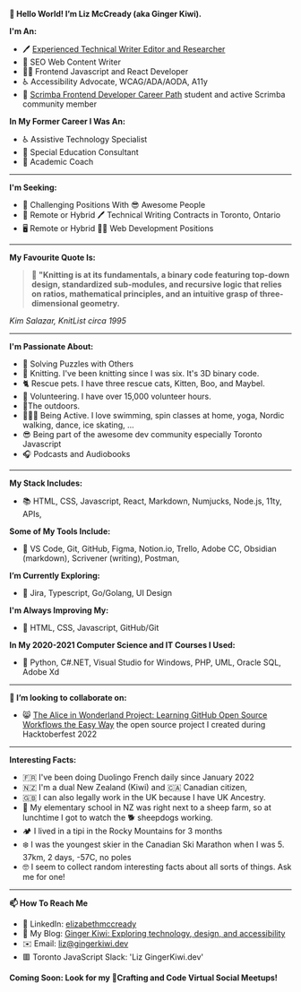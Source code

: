 **👋 Hello World! I’m Liz McCready (aka Ginger Kiwi).**

**I'm An:**
- 🖊️ [Experienced Technical Writer Editor and Researcher](https://github.com/GingerKiwi/resume-and-certificatations/blob/main/ElizabethMcCready-TechnicalWriter-Resume-WebVersion.pdf)
- 🔎 SEO Web Content Writer 
- 👩‍💻 Frontend Javascript and React Developer 
- ♿ Accessibility Advocate, WCAG/ADA/AODA, A11y
- 🚀 [Scrimba Frontend Developer Career Path](https://scrimba.com/learn/frontend) student and active Scrimba community member

**In My Former Career I Was An:**
- ♿ Assistive Technology Specialist 
- 🏫 Special Education Consultant 
- 🍎 Academic Coach

---

**I'm Seeking:**
- 🤔 Challenging Positions With 😎 Awesome People
- 💼 Remote or Hybrid 🖊️ Technical Writing Contracts in Toronto, Ontario
- 🖥️ Remote or Hybrid 👩‍💻 Web Development Positions

---

**My Favourite Quote Is:**

>**🧶 "Knitting is at its fundamentals, a binary code featuring top-down design, standardized sub-modules, and recursive logic that relies on ratios, mathematical principles, and an intuitive grasp of three-dimensional geometry.**
> 

*Kim Salazar, KnitList circa 1995*

---

**I'm Passionate About:**
- 🧩 Solving Puzzles with Others 
- 🧶 Knitting. I've been knitting since I was six. It's 3D binary code.
- 🐈 Rescue pets. I have three rescue cats, Kitten, Boo, and Maybel.
- 🫶 Volunteering. I have over 15,000 volunteer hours.
- 🌲The outdoors. 
- 🏊🏻‍♀️ Being Active. I love swimming, spin classes at home, yoga, Nordic walking, dance, ice skating, ...
- 😎 Being part of the awesome dev community especially Toronto Javascript
- 🎧 Podcasts and Audiobooks

---

**My Stack Includes:**
- 📚 HTML, CSS, Javascript, React, Markdown, Numjucks, Node.js, 11ty, APIs,

**Some of My Tools Include:**
- 🧰 VS Code, Git, GitHub, Figma, Notion.io, Trello, Adobe CC, Obsidian (markdown), Scrivener (writing), Postman, 

<!-- - 👀 I’m interested in ... -->
**I’m Currently Exploring:**
- 🧭 Jira, Typescript, Go/Golang, UI Design

**I'm Always Improving My:**
- 🌱 HTML, CSS, Javascript, GitHub/Git

**In My 2020-2021 Computer Science and IT Courses I Used:**
- 🐍 Python, C#.NET, Visual Studio for Windows, PHP, UML, Oracle SQL, Adobe Xd

---

**💞️ I’m looking to collaborate on:**
- 😸 [The Alice in Wonderland Project: Learning GitHub Open Source Workflows the Easy Way](https://github.com/GingerKiwi/alice-game) the open source project I created during Hacktoberfest 2022

---

**Interesting Facts:**

- 🇫🇷 I've been doing Duolingo French daily since January 2022
- 🇳🇿 I'm a dual New Zealand (Kiwi) and 🇨🇦 Canadian citizen, 
- 🇬🇧 I can also legally work in the UK because I have UK Ancestry.
- 🐑 My elementary school in NZ was right next to a sheep farm, so at lunchtime I got to watch the 🐕 sheepdogs working. 
- 🏕️ I lived in a tipi in the Rocky Mountains for 3 months
- ❄️ I was the youngest skier in the Canadian Ski Marathon when I was 5. 37km, 2 days, -57C, no poles
- 🤓 I seem to collect random interesting facts about all sorts of things. Ask me for one!

---

**📫 How To Reach Me**
- 💼 LinkedIn: [elizabethmccready](https://www.linkedin.com/in/elizabethmccready/)
- 📰 My Blog: [Ginger Kiwi: Exploring technology, design, and accessibility](https://gingerkiwi.blog)
- ✉️ Email: <a href="mailto:liz@gingerkiwi.dev">liz@gingerkiwi.dev</a>
- 🟥 Toronto JavaScript Slack: 'Liz GingerKiwi.dev'

**Coming Soon: Look for my 🧶Crafting and Code Virtual Social Meetups!**

<!---
GingerKiwi/GingerKiwi is a ✨ special ✨ repository because its `README.md` (this file) appears on your GitHub profile.
You can click the Preview link to take a look at your changes.
--->
